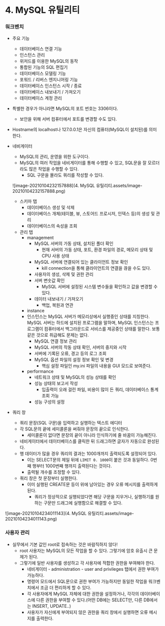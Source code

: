 # 4. MySQL 유틸리티

### 워크벤치

- 주요 기능
  - 데이터베이스 연결 기능
  - 인스턴스 관리
  - 위저드를 이용한 MySQL의 동작
  - 통합된 기능의 SQL 편집기
  - 데이터베이스 모델링 기능
  - 포워드 / 리버스 엔지니어링 기능
  - 데이터베이스 인스턴스 시작 / 종료
  - 데이터베이스 내보내기 / 가져오기
  - 데이터베이스 계정 관리
- 특별한 경우가 아니라면 MySQL의 포트 번호는 3306이다.
  - 보안을 위해 서버 컴퓨터에서 포트를 변경할 수도 있다.

- Hostname의 localhost나 127.0.0.1은 자신의 컴퓨터(MySQL이 설치된)를 의미한다.

- 네비게이터

  - MySQL의 관리, 운영을 위한 도구이다. 
  - MySQL의 여러 작업을 네비게이터를 통해 수행할 수 있고,  SQL문을 잘 모르더라도 많은 작업을 수행할 수 있다.
    - SQL 구문을 몰라도 쿼리를 작성할 수 있다.

  ![image-20210104232157888](4. MySQL 유틸리티.assets/image-20210104232157888.png)

  - 스키마 탭
    - 데이터베이스 생성 및 삭제
    - 데이터베이스 개체(테이블, 뷰, 스토어드 프로시저, 인덱스 등)의 생성 및 관리
    - 데이터베이스의 속성을 조회
  - 관리 탭
    - management	
      - MySQL 서버의 가동 상태, 설치된 폴더 확인
        - 현재 서버의 가동 상태, 포트, 환경 파일의 경로, 메모리 상태 및 CPU 사용 상태
      - MySQL 서버에 연결되어 있는 클라이언트 정보 확인
        - kill connection을 통해 클라이언트의 연결을 끊을 수도 있다.
      - 사용자의 생성, 삭제 및 권한 관리
      - 서버 변숫값 확인
        - MySQL 서버에 설정된 시스템 변수들을 확인하고 값을 변경할 수 있다.
      - 데이터 내보내기 / 가져오기
        - 백업, 복원과 연관
    - instance
    - 인스턴스는 MySQL 서버가 메모리상에서 실행중인 상태를 지칭한다. MySQL 서버는 하드에 설치된 프로그램을 말하며, MySQL 인스턴스는 프로그램이 컴퓨터에서 백그라운드로 서비스를 제공중인 상태를 말한다. 보통 같은 것으로 취급해도 문제는 없다.
      - MySQL 연결 정보 관리
      - MySQL 서버의 작동 상태 확인, 서버의 중지와 시작
      - 서버에 기록된 오류, 경고 등의 로그 조회
      - MySQL 옵션 파일의 설정 정보 확인 및 변경
        - 핵심 설정 파일인 my.ini 파일의 내용을 GUI 모드로 보여준다.
    - performance
      - 네트워크 상태 및 MySQL의 성능 상태를 확인
      - 성능 상태의 보고서 작성
        - 입출력이 오래 걸린 파일, 비용이 많이 든 쿼리, 데이터베이스 통계 조회 가능
      - 성능 구성의 설정

- 쿼리 창
  - 쿼리 문장(SQL 구문)을 입력하고 실행하는 텍스트 에디터
  - 각 SQL문의 끝에 세미콜론을 써줘야 문장의 끝으로 인식한다. 
    - 세미콜론이 없다면 문장의 끝이 아니라 인식하기에 줄 바꿈이 가능해진다.
  - 네비게이터에서 데이터베이스를 클릭한 뒤 드래그하면 글자가 자동으로 완성된다.
  - 행 데이터가 많을 경우 쿼리의 결과는 1000개까지 출력되도록 설정되어 있다.
    - 이는 SELECT문의 제일 뒤에 `LIMIT 0. 1000`이 붙은 것과 동일하다. 0번째 행부터 1000번째 행까지 출력된다는 것이다.
    - 출력될 개수를 조정할 수 있다.
  - 쿼리 창은 첫 문장부터 실행한다.
    - 이미 실행된 CREATE문 등이 위에 남아있는 경우 오류 메시지를 출력하게 된다.
      - 쿼리가 정상적으로 실행되었다면 해당 구문을 지우거나, 실행하기를 원하는 구문만 드래그에 실행함으로 해결할 수 있다.

![image-20210104234011143](4. MySQL 유틸리티.assets/image-20210104234011143.png)



### 사용자 관리

- 실무에서 기본 값인 root로 접속하는 것은 바람직하지 않다!
  - root 사용자는 MySQL의 모든 작업을 할 수 있다. 그렇기에 암호 유출시 큰 문제가 된다.
  - 그렇기에 일반 사용자를 생성하고 각 사용자에 적합한 권한을 부여해야 한다.
    - 네비게이터 - administration - user and privileges 탭에서 권한 부여가 가능하다.
    - 명령어 모드에서 SQL문으로 권한 부여가 가능하지만 동일한 작업을 워크벤치에서 조금 더 편리하게 할 수 있다.
    - 각 사용자에게 MySQL 자체에 대한 권한을 설정하거나, 각각의 데이터베이스에 다른 권한을 부여할 수 있다.(어떤 DB에는 SELECT만, 다른 DB에서는 INSERT, UPDATE..)
    - 사용자가 자신에게 부여되지 않은 권한을 쿼리 창에서 실행하면 오류 메시지를 출력한다.
